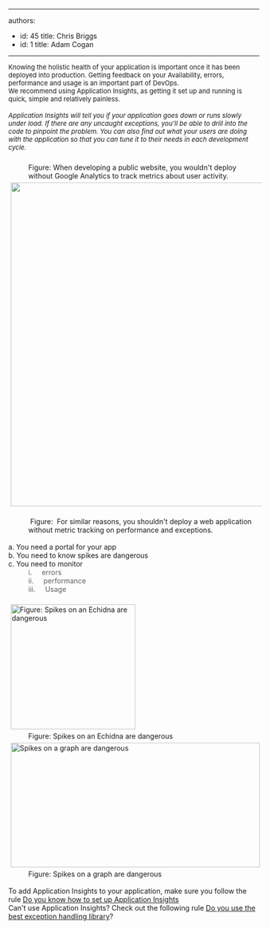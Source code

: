 

---
authors:
  - id: 45
    title: Chris Briggs
  - id: 1
    title: Adam Cogan
---




<span class='intro'> <div><font size="2"> Knowing the holistic health of your application is important once it has been deployed into production. Getting feedback on your Availability, errors, performance and usage is an important part of DevOps.<br>We recommend using Application Insights, as getting it set up and running is quick, simple and relatively painless.</font></div><div><font size="2"></font>&#160;</div><div><font size="2"> <em>Application Insights will tell you if your application goes down or runs slowly under load. If there are any uncaught exceptions, you'll be able to drill into the code to pinpoint the problem. You can also find out what your users are doing with the application so that you can tune it to their needs in each development cycle.&#160;&#160;</em> </font></div> </span>

<div><img src="/PublishingImages/Google-analytics.png" alt="" style="margin&#58;5px;" /> 
   <dd class="ssw15-rteElement-FigureNormal">Figure&#58;&#160;​When developing a public website, you wouldn't deploy without Google Analytics to track metrics about user activity.​​</dd></div><div><img src="/PublishingImages/App-Insights-Dashboard.png" alt="" style="margin&#58;5px;width&#58;650px;" />&#160;</div><dd class="ssw15-rteElement-FigureGood">​​​&#160;Figure&#58; &#160;​For similar reasons, you shouldn't deploy a web application without metric tracking on performance and exceptions.</dd><div>&#160;</div><div><div>a.<span class="Apple-tab-span" style="white-space&#58;pre;"> </span>You need a portal for your app</div><div>b.<span class="Apple-tab-span" style="white-space&#58;pre;"> </span>You need to know spikes are dangerous</div><div>c.<span class="Apple-tab-span" style="white-space&#58;pre;"> </span>You need to monitor</div></div><blockquote style="margin&#58;0px 0px 0px 40px;border&#58;none;padding&#58;0px;"><div><div>​i.<span class="Apple-tab-span" style="white-space&#58;pre;"> </span> &#160; &#160;errors</div></div><div><div>ii.<span class="Apple-tab-span" style="white-space&#58;pre;"> </span> &#160; &#160;performance</div></div><div><div>iii.<span class="Apple-tab-span" style="white-space&#58;pre;"> </span> &#160; &#160;Usage</div></div></blockquote><div><div> 
      <br>
      <img src="http&#58;//www.abc.net.au/reslib/200909/r437355_2104314.jpg" alt="Figure&#58; Spikes on an Echidna are dangerous " style="margin&#58;5px;width&#58;250px;height&#58;251px;" /> 
      <dd class="ssw15-rteElement-FigureGood">​Figure&#58; Spikes on an Echidna are dangerous&#160;</dd></div> 
   </div><div><div>
      <img src="https&#58;//redoubtreporter.files.wordpress.com/2011/07/sockeye-daily-count.jpg" alt="Spikes on a graph are dangerous" style="margin&#58;5px;width&#58;500px;height&#58;250px;" /> 
      <dd class="ssw15-rteElement-FigureGood">​Figure&#58; Spikes on a graph are dangerous</dd></div></div><div><br> 
</div><div>To add Application Insights to your application, make sure you follow the rule 
   <a href="/_layouts/15/FIXUPREDIRECT.ASPX?WebId=3dfc0e07-e23a-4cbb-aac2-e778b71166a2&amp;TermSetId=07da3ddf-0924-4cd2-a6d4-a4809ae20160&amp;TermId=68f64a3a-78ec-49f6-87ed-7ee92af1c809">Do you know how to set up Application Insights</a><br>Can't use Application Insights? Check out the following rule 
   <a href="/_layouts/15/FIXUPREDIRECT.ASPX?WebId=3dfc0e07-e23a-4cbb-aac2-e778b71166a2&amp;TermSetId=07da3ddf-0924-4cd2-a6d4-a4809ae20160&amp;TermId=8c5a1235-d169-4164-92a1-08812c26fc22">Do you use the best exception handling library</a>​?<br></div>


